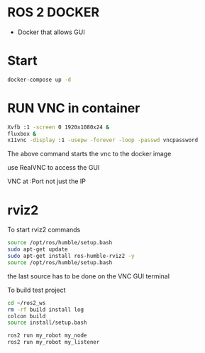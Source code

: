 # ROS 2 DOCKER 


* Docker that allows GUI 

# Start


```bash
docker-compose up -d
```


# RUN VNC in container 
```bash
Xvfb :1 -screen 0 1920x1080x24 &
fluxbox &
x11vnc -display :1 -usepw -forever -loop -passwd vncpassword
```


The above command starts the vnc to the docker image

use RealVNC to access the GUI 


VNC at <ip>:Port not just the IP 

# rviz2


To start rviz2 commands

```bash
source /opt/ros/humble/setup.bash
sudo apt-get update
sudo apt-get install ros-humble-rviz2 -y 
source /opt/ros/humble/setup.bash
```

the last source has to be done on the VNC GUI terminal 

To build test project 

```bash
cd ~/ros2_ws
rm -rf build install log
colcon build
source install/setup.bash

ros2 run my_robot my_node
ros2 run my_robot my_listener

```